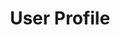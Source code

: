 ---
title: User Profile
description: Build a reactive user profile in Ionic
weight: 16
lastmod: 2021-11-11T10:23:30-09:00
draft: false
vimeo: 348515431
emoji: 👤
---